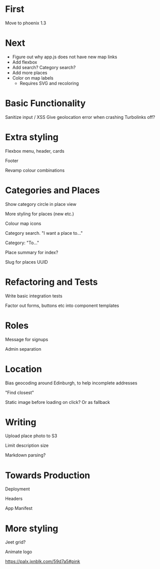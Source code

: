 # First
Move to phoenix 1.3

# Next
- Figure out why app.js does not have new map links
- Add flexbox
- Add search? Category search?
- Add more places
- Color on map labels
  - Requires SVG and recoloring

# Basic Functionality
Sanitize input / XSS
Give geolocation error when crashing
Turbolinks off?

# Extra styling
Flexbox menu, header, cards

Footer

Revamp colour combinations


# Categories and Places
Show category circle in place view

More styling for places (new etc.)

Colour map icons

Category search. "I want a place to..."

Category: "To..."

Place summary for index?

Slug for places
UUID

# Refactoring and Tests
Write basic integration tests

Factor out forms, buttons etc into component templates

# Roles
Message for signups

Admin separation

# Location
Bias geocoding around Edinburgh, to help incomplete addresses

"Find closest"

Static image before loading on click? Or as fallback

# Writing
Upload place photo to S3

Limit description size

Markdown parsing?

# Towards Production
Deployment

Headers

App Manifest

# More styling
Jeet grid?

Animate logo

https://palx.jxnblk.com/59d7a5#pink
